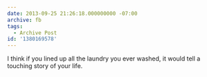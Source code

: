 ```yaml
---
date: 2013-09-25 21:26:18.000000000 -07:00
archive: fb
tags: 
  - Archive Post
id: '1380169578'
---
```


I think if you lined up all the laundry you ever washed, it would tell a touching story of your life.
